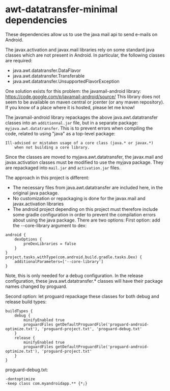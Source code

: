 awt-datatransfer-minimal dependencies
=====================================

These dependencies allow us to use the java mail api to send e-mails on Android.

The javax.activation and javax.mail libraries rely on some standard java classes
which are not present in Android. In particular, the following classes are required:
* java.awt.datatransfer.DataFlavor
* java.awt.datatransfer.Transferable
* java.awt.datatransfer.UnsupportedFlavorException

One solution exists for this problem: the javamail-android library: 
https://code.google.com/p/javamail-android/source/
This library does not seem to be available on maven central or jcenter 
(or any maven repository). If you know of a place where it is hosted, please let me know!

The javamail-android library repackages the above java.awt.datatransfer classes
into an ```additionnal.jar``` file, but in a separate package: ```myjava.awt.datatransfer```.
This is to prevent errors when compiling the code, related to using "java" as a 
top-level package:
```
Ill-advised or mistaken usage of a core class (java.* or javax.*)
  	when not building a core library.
```
Since the classes are moved to myjava.awt.datatransfer, the javax.mail and javax.activation
classes must be modified to use the myjava package.  They are repackaged into
```mail.jar``` and ```activation.jar``` files.

The approach in this project is different:
* The necessary files from java.awt.datatransfer are included here, in the original java package.
* No customization or repackaging is done for the javax.mail and javax.activation libraries
* The android project depending on this project must therefore include some gradle configuration
  in order to prevent the compilation errors about using the java package.  There are two options:
First option: add the --core-library argument to dex:
```
android {
    dexOptions {
        preDexLibraries = false
    }
}
project.tasks.withType(com.android.build.gradle.tasks.Dex) {
    additionalParameters=['--core-library']
}
```
Note, this is only needed for a debug configuration. In the release configuration,
these java.awt.datatransfer.* classes will have their package names changed by 
proguard.  

Second option: let proguard repackage these classes for both debug and release build types:
```
buildTypes {
    debug {
        minifyEnabled true
        proguardFiles getDefaultProguardFile('proguard-android-optimize.txt'), 'proguard-project.txt', 'proguard-debug.txt'
    }
    release {
        minifyEnabled true
        proguardFiles getDefaultProguardFile('proguard-android-optimize.txt'), 'proguard-project.txt'
    }
}
```
proguard-debug.txt:
```
-dontoptimize
-keep class com.myandroidapp.** {*;}
```
